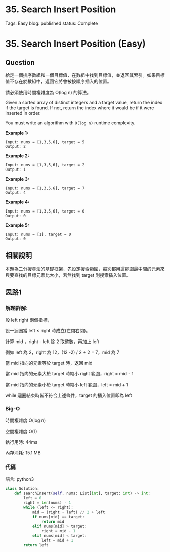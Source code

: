 # 35. Search Insert Position

Tags: Easy
blog: published
status: Complete

# 35. Search Insert Position (Easy)

## Question

給定一個排序數組和一個目標值，在數組中找到目標值，並返回其索引。如果目標值不存在於數組中，返回它將會被按順序插入的位置。

請必須使用時間複雜度為 O(log n) 的算法。

Given a sorted array of distinct integers and a target value, return the index if the target is found. If not, return the index where it would be if it were inserted in order.

You must write an algorithm with `O(log n)` runtime complexity.

**Example 1:**

```
Input: nums = [1,3,5,6], target = 5
Output: 2

```

**Example 2:**

```
Input: nums = [1,3,5,6], target = 2
Output: 1

```

**Example 3:**

```
Input: nums = [1,3,5,6], target = 7
Output: 4

```

**Example 4:**

```
Input: nums = [1,3,5,6], target = 0
Output: 0

```

**Example 5:**

```
Input: nums = [1], target = 0
Output: 0
```

## 相關說明

本題為二分搜尋法的基礎框架，先設定搜索範圍，每次都用這範圍最中間的元素來與要查找的目標元素比大小，若無找到 target 則搜索插入位置。

## 思路1

### 解題詳解:

設 left right 兩個指標，

設一迴圈當 left ≤ right 時成立(左閉右閉)。

計算 mid ，right - left 除 2 取整數，再加上 left

例如 left 為 2，right 為 12，(12 -2) / 2 + 2 = 7，mid 為 7

當 mid 指向的元素等於 target 時，返回 mid 

當 mid 指向的元素大於 target 時縮小 right 範圍，right = mid - 1

當 mid 指向的元素小於 target 時縮小 left 範圍，left = mid + 1

while 迴圈結束時皆不符合上述條件，target 的插入位置即為 left

### Big-O

時間複雜度 O(log n)

空間複雜度 O(1)

執行用時: 44ms 

內存消耗: 15.1 MB

### 代碼

語言: python3

```python
class Solution:
    def searchInsert(self, nums: List[int], target: int) -> int:
        left = 0
        right = len(nums) - 1
        while (left <= right):
            mid = (right - left) // 2 + left
            if nums[mid] == target:
                return mid
            elif nums[mid] > target:
                right = mid - 1
            elif nums[mid] < target:
                left = mid + 1
        return left
```